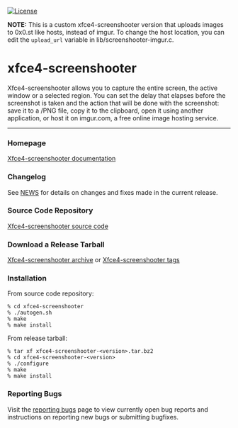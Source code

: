 [![License](https://img.shields.io/badge/License-GPL%20v2-blue.svg)](https://gitlab.xfce.org/apps/xfce4-screenshooter/-/blob/master/COPYING)

**NOTE:** This is a custom xfce4-screenshooter version that uploads images to 0x0.st like hosts, instead of imgur. To change the host location, you can edit the `upload_url` variable in lib/screenshooter-imgur.c.

# xfce4-screenshooter

Xfce4-screenshooter allows you to capture the entire screen, the active
window or a selected region. You can set the delay that elapses
before the screenshot is taken and the action that will be done with
the screenshot: save it to a /PNG file, copy it to the clipboard, open
it using another application, or host it on imgur.com,
a free online image hosting service.

----

### Homepage

[Xfce4-screenshooter documentation](https://docs.xfce.org/apps/xfce4-screenshooter/start)

### Changelog

See [NEWS](https://gitlab.xfce.org/apps/xfce4-screenshooter/-/blob/master/NEWS) for details on changes and fixes made in the current release.

### Source Code Repository

[Xfce4-screenshooter source code](https://gitlab.xfce.org/apps/xfce4-screenshooter)

### Download a Release Tarball

[Xfce4-screenshooter archive](https://archive.xfce.org/src/apps/xfce4-screenshooter)
    or
[Xfce4-screenshooter tags](https://gitlab.xfce.org/apps/xfce4-screenshooter/-/tags)

### Installation

From source code repository: 

    % cd xfce4-screenshooter
    % ./autogen.sh
    % make
    % make install

From release tarball:

    % tar xf xfce4-screenshooter-<version>.tar.bz2
    % cd xfce4-screenshooter-<version>
    % ./configure
    % make
    % make install

### Reporting Bugs

Visit the [reporting bugs](https://docs.xfce.org/apps/xfce4-screenshooter/bugs) page to view currently open bug reports and instructions on reporting new bugs or submitting bugfixes.

